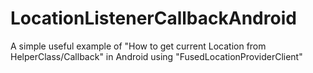 # LocationListenerCallbackAndroid
A simple useful example of "How to get current Location from HelperClass/Callback" in Android using "FusedLocationProviderClient"

